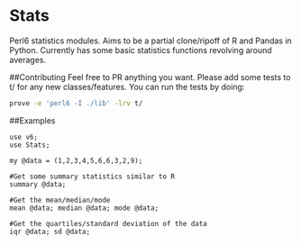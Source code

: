 Stats
=====

Perl6 statistics modules. Aims to be a partial clone/ripoff of R and Pandas in Python. Currently has some basic statistics functions revolving around averages.

##Contributing
Feel free to PR anything you want. Please add some tests to t/ for any new classes/features.
You can run the tests by doing:

```bash
prove -e 'perl6 -I ./lib' -lrv t/
```

##Examples

```perl6
use v6;
use Stats;

my @data = (1,2,3,4,5,6,6,3,2,9);

#Get some summary statistics similar to R
summary @data;

#Get the mean/median/mode
mean @data; median @data; mode @data;

#Get the quartiles/standard deviation of the data
iqr @data; sd @data;

```
